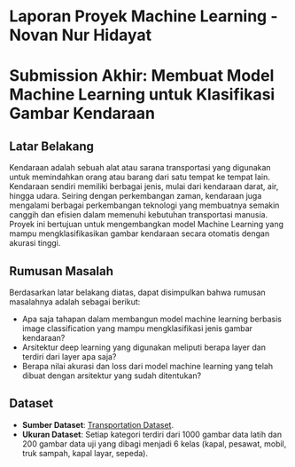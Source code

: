 # Laporan Proyek Machine Learning - Novan Nur Hidayat

# Submission Akhir: Membuat Model Machine Learning untuk Klasifikasi Gambar Kendaraan

## Latar Belakang 

Kendaraan adalah sebuah alat atau sarana transportasi yang digunakan untuk memindahkan orang atau barang dari satu tempat ke tempat lain. Kendaraan sendiri memiliki berbagai jenis, mulai dari kendaraan darat, air, hingga udara. Seiring dengan perkembangan zaman, kendaraan juga mengalami berbagai perkembangan teknologi yang membuatnya semakin canggih dan efisien dalam memenuhi kebutuhan transportasi manusia. Proyek ini bertujuan untuk mengembangkan model Machine Learning yang mampu mengklasifikasikan gambar kendaraan secara otomatis dengan akurasi tinggi.

## Rumusan Masalah
Berdasarkan latar belakang diatas, dapat disimpulkan bahwa rumusan masalahnya adalah sebagai berikut:
- Apa saja tahapan dalam membangun model machine learning berbasis image classification yang mampu mengklasifikasi jenis gambar kendaraan?
- Arsitektur deep learning yang digunakan meliputi berapa layer dan terdiri dari layer apa saja?
- Berapa nilai akurasi dan loss dari model machine learning yang telah dibuat dengan arsitektur yang sudah ditentukan?

## Dataset
- **Sumber Dataset**: [Transportation Dataset](https://www.kaggle.com/datasets/yst990102/multi-class-transportation-dataset).  
- **Ukuran Dataset**: Setiap kategori terdiri dari 1000 gambar data latih dan 200 gambar data uji yang dibagi menjadi 6 kelas (kapal, pesawat, mobil, truk sampah, kapal layar, sepeda). 
